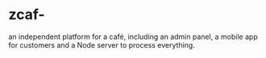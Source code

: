 # zcaf-
an independent platform for a café, including an admin panel, a mobile app for customers and a Node server to process everything.
